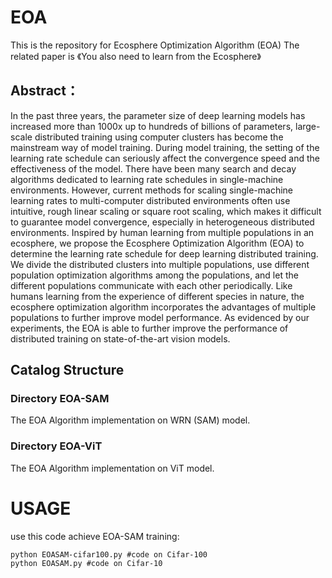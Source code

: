 # EOA

This is the repository for Ecosphere Optimization Algorithm (EOA)
The related paper is 《You also need to learn from the Ecosphere》

## Abstract：

In the past three years, the parameter size of deep learning models has increased more than 1000x up to hundreds of billions of parameters, large-scale distributed training using computer clusters has become the mainstream way of model training. During model training, the setting of the learning rate schedule can seriously affect the convergence speed and the effectiveness of the model. There have been many search and decay algorithms dedicated to learning rate schedules in single-machine environments. However, current methods for scaling single-machine learning rates to multi-computer distributed environments often use intuitive, rough linear scaling or square root scaling, which makes it difficult to guarantee model convergence, especially in heterogeneous distributed environments. Inspired by human learning from multiple populations in an ecosphere, we propose the Ecosphere Optimization Algorithm (EOA) to determine the learning rate schedule for deep learning distributed training. We divide the distributed clusters into multiple populations, use different population optimization algorithms among the populations, and let the different populations communicate with each other periodically. Like humans learning from the experience of different species in nature, the ecosphere optimization algorithm incorporates the advantages of multiple populations to further improve model performance. As evidenced by our experiments, the EOA is able to further improve the performance of distributed training on state-of-the-art vision models.

## Catalog Structure

### Directory EOA-SAM

The EOA Algorithm implementation on WRN (SAM) model.

### Directory EOA-ViT

The EOA Algorithm implementation on ViT model.

# USAGE

use this code achieve EOA-SAM training:

```
python EOASAM-cifar100.py #code on Cifar-100
python EOASAM.py #code on Cifar-10
```


